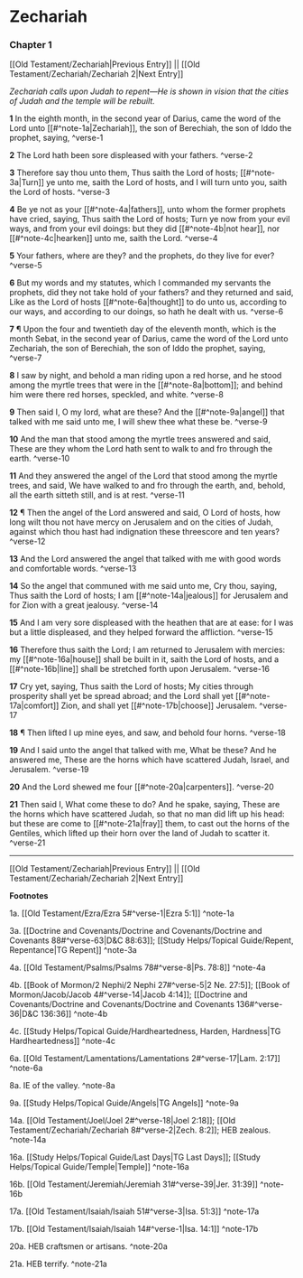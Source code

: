 # Zechariah

### Chapter 1

[[Old Testament/Zechariah|Previous Entry]]  ||  [[Old Testament/Zechariah/Zechariah 2|Next Entry]]

*Zechariah calls upon Judah to repent—He is shown in vision that the cities of Judah and the temple will be rebuilt.*

**1**  In the eighth month, in the second year of Darius, came the word of the Lord unto [[#^note-1a|Zechariah]], the son of Berechiah, the son of Iddo the prophet, saying, ^verse-1

**2**  The Lord hath been sore displeased with your fathers. ^verse-2

**3**  Therefore say thou unto them, Thus saith the Lord of hosts; [[#^note-3a|Turn]] ye unto me, saith the Lord of hosts, and I will turn unto you, saith the Lord of hosts. ^verse-3

**4**  Be ye not as your [[#^note-4a|fathers]], unto whom the former prophets have cried, saying, Thus saith the Lord of hosts; Turn ye now from your evil ways, and from your evil doings: but they did [[#^note-4b|not hear]], nor [[#^note-4c|hearken]] unto me, saith the Lord. ^verse-4

**5**  Your fathers, where are they? and the prophets, do they live for ever? ^verse-5

**6**  But my words and my statutes, which I commanded my servants the prophets, did they not take hold of your fathers? and they returned and said, Like as the Lord of hosts [[#^note-6a|thought]] to do unto us, according to our ways, and according to our doings, so hath he dealt with us. ^verse-6

**7**  ¶ Upon the four and twentieth day of the eleventh month, which is the month Sebat, in the second year of Darius, came the word of the Lord unto Zechariah, the son of Berechiah, the son of Iddo the prophet, saying, ^verse-7

**8**  I saw by night, and behold a man riding upon a red horse, and he stood among the myrtle trees that were in the [[#^note-8a|bottom]]; and behind him were there red horses, speckled, and white. ^verse-8

**9**  Then said I, O my lord, what are these? And the [[#^note-9a|angel]] that talked with me said unto me, I will shew thee what these be. ^verse-9

**10**  And the man that stood among the myrtle trees answered and said, These are they whom the Lord hath sent to walk to and fro through the earth. ^verse-10

**11**  And they answered the angel of the Lord that stood among the myrtle trees, and said, We have walked to and fro through the earth, and, behold, all the earth sitteth still, and is at rest. ^verse-11

**12**  ¶ Then the angel of the Lord answered and said, O Lord of hosts, how long wilt thou not have mercy on Jerusalem and on the cities of Judah, against which thou hast had indignation these threescore and ten years? ^verse-12

**13**  And the Lord answered the angel that talked with me with good words and comfortable words. ^verse-13

**14**  So the angel that communed with me said unto me, Cry thou, saying, Thus saith the Lord of hosts; I am [[#^note-14a|jealous]] for Jerusalem and for Zion with a great jealousy. ^verse-14

**15**  And I am very sore displeased with the heathen that are at ease: for I was but a little displeased, and they helped forward the affliction. ^verse-15

**16**  Therefore thus saith the Lord; I am returned to Jerusalem with mercies: my [[#^note-16a|house]] shall be built in it, saith the Lord of hosts, and a [[#^note-16b|line]] shall be stretched forth upon Jerusalem. ^verse-16

**17**  Cry yet, saying, Thus saith the Lord of hosts; My cities through prosperity shall yet be spread abroad; and the Lord shall yet [[#^note-17a|comfort]] Zion, and shall yet [[#^note-17b|choose]] Jerusalem. ^verse-17

**18**  ¶ Then lifted I up mine eyes, and saw, and behold four horns. ^verse-18

**19**  And I said unto the angel that talked with me, What be these? And he answered me, These are the horns which have scattered Judah, Israel, and Jerusalem. ^verse-19

**20**  And the Lord shewed me four [[#^note-20a|carpenters]]. ^verse-20

**21**  Then said I, What come these to do? And he spake, saying, These are the horns which have scattered Judah, so that no man did lift up his head: but these are come to [[#^note-21a|fray]] them, to cast out the horns of the Gentiles, which lifted up their horn over the land of Judah to scatter it. ^verse-21


---
[[Old Testament/Zechariah|Previous Entry]]  ||  [[Old Testament/Zechariah/Zechariah 2|Next Entry]]


**Footnotes**


1a. [[Old Testament/Ezra/Ezra 5#^verse-1|Ezra 5:1]] ^note-1a

3a. [[Doctrine and Covenants/Doctrine and Covenants/Doctrine and Covenants 88#^verse-63|D&C 88:63]]; [[Study Helps/Topical Guide/Repent, Repentance|TG Repent]] ^note-3a

4a. [[Old Testament/Psalms/Psalms 78#^verse-8|Ps. 78:8]] ^note-4a

4b. [[Book of Mormon/2 Nephi/2 Nephi 27#^verse-5|2 Ne. 27:5]]; [[Book of Mormon/Jacob/Jacob 4#^verse-14|Jacob 4:14]]; [[Doctrine and Covenants/Doctrine and Covenants/Doctrine and Covenants 136#^verse-36|D&C 136:36]] ^note-4b

4c. [[Study Helps/Topical Guide/Hardheartedness, Harden, Hardness|TG Hardheartedness]] ^note-4c

6a. [[Old Testament/Lamentations/Lamentations 2#^verse-17|Lam. 2:17]] ^note-6a

8a. IE of the valley. ^note-8a

9a. [[Study Helps/Topical Guide/Angels|TG Angels]] ^note-9a

14a. [[Old Testament/Joel/Joel 2#^verse-18|Joel 2:18]]; [[Old Testament/Zechariah/Zechariah 8#^verse-2|Zech. 8:2]]; HEB zealous.  ^note-14a

16a. [[Study Helps/Topical Guide/Last Days|TG Last Days]]; [[Study Helps/Topical Guide/Temple|Temple]] ^note-16a

16b. [[Old Testament/Jeremiah/Jeremiah 31#^verse-39|Jer. 31:39]] ^note-16b

17a. [[Old Testament/Isaiah/Isaiah 51#^verse-3|Isa. 51:3]] ^note-17a

17b. [[Old Testament/Isaiah/Isaiah 14#^verse-1|Isa. 14:1]] ^note-17b

20a. HEB craftsmen or artisans. ^note-20a

21a. HEB terrify. ^note-21a
